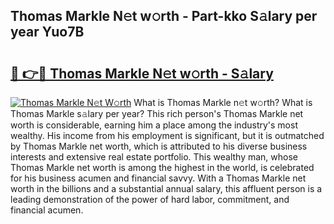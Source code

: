 ## Thomas Markle N𝚎t w𝚘rth - Part-kko S𝚊lary per year Yuo7B

# <h2><a href="http://gc10a6q.nevu.top/?p=Thomas+Markle">🔗 👉🔴 Thomas Markle N𝚎t w𝚘rth - S𝚊lary</a></h2>

[![Thomas Markle N𝚎t W𝚘rth](https://i.imgur.com/Oavwk0R.jpeg)](http://gc10a6q.nevu.top/?p=Thomas+Markle)
What is Thomas Markle n𝚎t w𝚘rth? What is Thomas Markle s𝚊lary per year?
This rich person's Thomas Markle net worth is considerable, earning him a place among the industry's most wealthy. His income from his employment is significant, but it is outmatched by Thomas Markle net worth, which is attributed to his diverse business interests and extensive real estate portfolio. This wealthy man, whose Thomas Markle net worth is among the highest in the world, is celebrated for his business acumen and financial savvy. With a Thomas Markle net worth in the billions and a substantial annual salary, this affluent person is a leading demonstration of the power of hard labor, commitment, and financial acumen.
